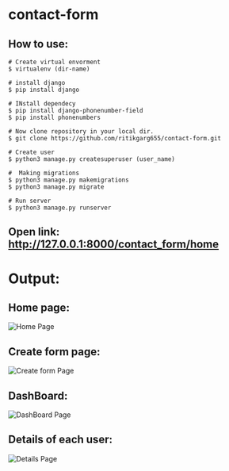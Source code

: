 # contact-form

## How to use:
```base
# Create virtual envorment
$ virtualenv (dir-name)

# install django
$ pip install django

# INstall dependecy
$ pip install django-phonenumber-field
$ pip install phonenumbers

# Now clone repository in your local dir.
$ git clone https://github.com/ritikgarg655/contact-form.git

# Create user
$ python3 manage.py createsuperuser (user_name)

#  Making migrations
$ python3 manage.py makemigrations
$ python3 manage.py migrate

# Run server
$ python3 manage.py runserver
```

## Open link: http://127.0.0.1:8000/contact_form/home

# Output:
## Home page: 
  ![Home Page]()
## Create form page:
  ![Create form Page]()
## DashBoard:
  ![DashBoard Page]()
## Details of each user:
  ![Details Page]()

